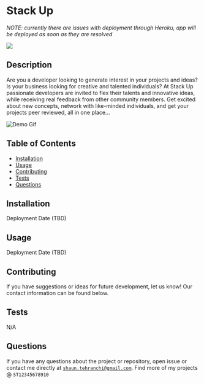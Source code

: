 # Stack Up
*NOTE: currently there are issues with deployment through Heroku, app will be deployed as soon as they are resolved*

<img src="https://img.shields.io/badge/License-MIT-blue.svg">

## Description
 Are you a developer looking to generate interest in your projects and ideas? Is your business looking for creative and talented individuals? At Stack Up passionate developers are invited to flex their talents and innovative ideas, while receiving real feedback from other community members. Get excited about new concepts, network with like-minded individuals, and get your projects peer reviewed, all in one place...
 
 ![Demo Gif]()

## Table of Contents
- [Installation](#installation)
- [Usage](#usage)
- [Contributing](#contributing)
- [Tests](#tests)
- [Questions](#questions)
## Installation
Deployment Date (TBD)
## Usage
 Deployment Date (TBD)
## Contributing
 If you have suggestions or ideas for future development, let us know! Our contact information can be found below.
## Tests
 N/A
## Questions
If you have any questions about the project or repository, open issue or contact me directly at <code>shaun.tehranchi@gmail.com</code>. Find more of my projects @ <code>ST12345678910</code>
 
